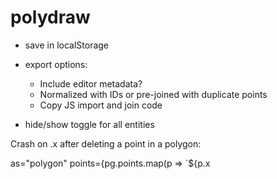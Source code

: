 # polydraw

- save in localStorage
- export options:

  - Include editor metadata?
  - Normalized with IDs or pre-joined with duplicate points
  - Copy JS import and join code

- hide/show toggle for all entities

Crash on .x after deleting a point in a polygon:

as="polygon"
points={pg.points.map(p => `${p.x
